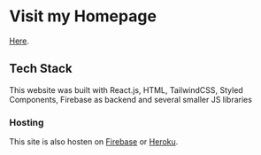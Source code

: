 # Visit my Homepage 
[Here](https://mludovici.github.io/).

## Tech Stack
This website was built with React.js, HTML, TailwindCSS, Styled Components, Firebase as backend and several smaller JS libraries

### Hosting
This site is also hosten on [Firebase](https://homepage-e3c03.web.app/) or [Heroku](https://mlud-homepage.herokuapp.com/).
